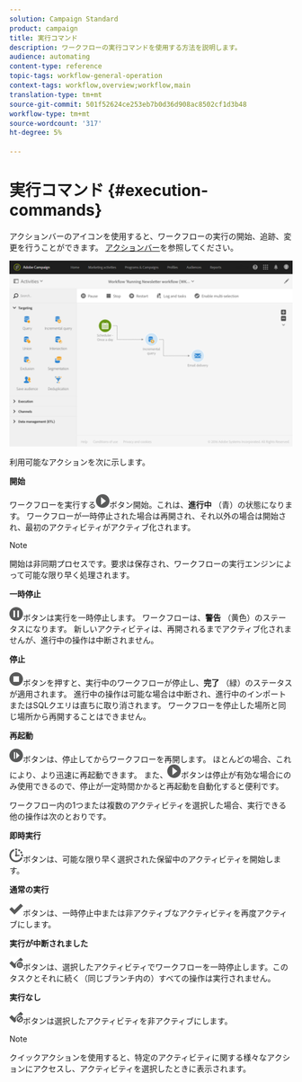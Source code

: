 ```yaml
---
solution: Campaign Standard
product: campaign
title: 実行コマンド
description: ワークフローの実行コマンドを使用する方法を説明します。
audience: automating
content-type: reference
topic-tags: workflow-general-operation
context-tags: workflow,overview;workflow,main
translation-type: tm+mt
source-git-commit: 501f52624ce253eb7b0d36d908ac8502cf1d3b48
workflow-type: tm+mt
source-wordcount: '317'
ht-degree: 5%

---
```



# 実行コマンド {#execution-commands}

アクションバーのアイコンを使用すると、ワークフローの実行の開始、追跡、変更を行うことができます。 [アクションバー](../../automating/using/workflow-interface.md#action-bar)を参照してください。

![](assets/wkf_execution_2.png)

利用可能なアクションを次に示します。

**開始**

ワークフローを実行する![](assets/play_darkgrey-24px.png)ボタン開始。これは、**進行中** （青）の状態になります。 ワークフローが一時停止された場合は再開され、それ以外の場合は開始され、最初のアクティビティがアクティブ化されます。

>[!NOTE]
>
>開始は非同期プロセスです。要求は保存され、ワークフローの実行エンジンによって可能な限り早く処理されます。

**一時停止**

![](assets/pause_darkgrey-24px.png)ボタンは実行を一時停止します。 ワークフローは、**警告** （黄色）のステータスになります。 新しいアクティビティは、再開されるまでアクティブ化されませんが、進行中の操作は中断されません。

**停止**

![](assets/stop_darkgrey-24px.png)ボタンを押すと、実行中のワークフローが停止し、**完了** （緑）のステータスが適用されます。 進行中の操作は可能な場合は中断され、進行中のインポートまたはSQLクエリは直ちに取り消されます。 ワークフローを停止した場所と同じ場所から再開することはできません。

**再起動**

![](assets/pauseplay_darkgrey-24px.png)ボタンは、停止してからワークフローを再開します。 ほとんどの場合、これにより、より迅速に再起動できます。 また、![](assets/play_darkgrey-24px.png)ボタンは停止が有効な場合にのみ使用できるので、停止が一定時間かかると再起動を自動化すると便利です。

ワークフロー内の1つまたは複数のアクティビティを選択した場合、実行できる他の操作は次のとおりです。

**即時実行**

![](assets/pending_darkgrey-24px.png)ボタンは、可能な限り早く選択された保留中のアクティビティを開始します。

**通常の実行**

![](assets/check_darkgrey-24px.png)ボタンは、一時停止中または非アクティブなアクティビティを再度アクティブにします。

**実行が中断されました**

![](assets/check_pause_darkgrey-24px.png)ボタンは、選択したアクティビティでワークフローを一時停止します。このタスクとそれに続く（同じブランチ内の）すべての操作は実行されません。

**実行なし**

![](assets/checkdisable.png)ボタンは選択したアクティビティを非アクティブにします。

>[!NOTE]
>
>クイックアクションを使用すると、特定のアクティビティに関する様々なアクションにアクセスし、アクティビティを選択したときに表示されます。

